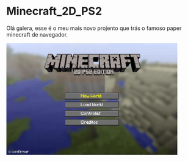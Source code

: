 # Minecraft_2D_PS2
Olá galera, esse é o meu mais novo projento que trás o famoso paper minecraft de navegador.

<img src="README%20Assets/Main%20Menu.png" alt="Minecraft 2D main menu" width="448"/>

